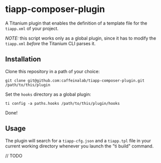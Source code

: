 # tiapp-composer-plugin

A Titanium plugin that enables the definition of a template file for the `tiapp.xml` of your project.

*NOTE:* this script works only as a global plugin, since it has to modify the `tiapp.xml` _before_ the Titanium CLI parses it.

## Installation

Clone this repository in a path of your choice:
```
git clone git@github.com:caffeinalab/tiapp-composer-plugin.git /path/to/this/plugin
```

Set the `hooks` directory as a global plugin:
```
ti config -a paths.hooks /path/to/this/plugin/hooks
```

Done!

## Usage

The plugin will search for a `tiapp-cfg.json` and a `tiapp.tpl` file in your current working directory whenever you launch the "ti build" command.

// TODO

